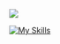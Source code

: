 


<img align="center" src="https://github-readme-stats.anuraghazra1.vercel.app/api/top-langs/?username=josemalavebri&theme=dark&hide_border=true&no-bg=true&no-frame=true&langs_count=10"/>

[![My Skills](https://skillicons.dev/icons?i=cs,java,angular,flutter&theme=light)](https://skillicons.dev)
